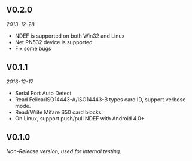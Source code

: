 ## V0.2.0
*2013-12-28*

+ NDEF is supported on both Win32 and Linux
+ Net PN532 device is supported
+ Fix some bugs

## V0.1.1
*2013-12-17*

+ Serial Port Auto Detect
+ Read Felica/ISO14443-A/ISO14443-B types card ID, support verbose mode.
+ Read/Write Mifare S50 card blocks.
+ On Linux, support push/pull NDEF with Android 4.0+

## V0.1.0

*Non-Release version, used for internal testing.*
